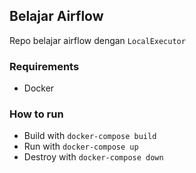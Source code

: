 ## Belajar Airflow
Repo belajar airflow dengan `LocalExecutor`

### Requirements
- Docker

### How to run
- Build with `docker-compose build`
- Run with `docker-compose up`
- Destroy with `docker-compose down`
